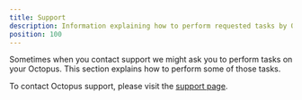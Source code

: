 ```yaml
---
title: Support
description: Information explaining how to perform requested tasks by Octopus support.
position: 100
---
```


Sometimes when you contact support we might ask you to perform tasks on your Octopus. This section explains how to perform some of those tasks.

To contact Octopus support, please visit the [support page](https://octopus.com/support).
